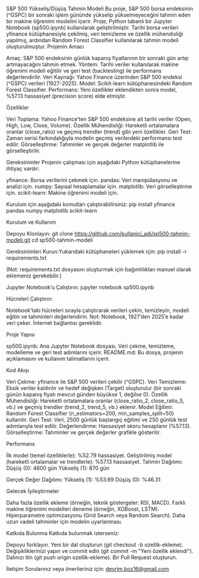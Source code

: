 S&P 500 Yükseliş/Düşüş Tahmin Modeli
Bu proje, S&P 500 borsa endeksinin (^GSPC) bir sonraki işlem gününde yükselip yükselmeyeceğini tahmin eden bir makine öğrenimi modelini içerir. Proje, Python tabanlı bir Jupyter Notebook (sp500.ipynb) kullanılarak geliştirilmiştir. Tarihi borsa verileri yfinance kütüphanesiyle çekilmiş, veri temizleme ve özellik mühendisliği yapılmış, ardından Random Forest Classifier kullanılarak tahmin modeli oluşturulmuştur.
Projenin Amacı

Amaç: S&P 500 endeksinin günlük kapanış fiyatlarının bir sonraki gün artıp artmayacağını tahmin etmek.
Yöntem: Tarihi veriler kullanılarak makine öğrenimi modeli eğitilir ve geri test (backtesting) ile performans değerlendirilir.
Veri Kaynağı: Yahoo Finance üzerinden S&P 500 endeksi (^GSPC) verileri (1927-2025).
Model: Scikit-learn kütüphanesindeki Random Forest Classifier.
Performans: Yeni özellikler eklendikten sonra model, %57.13 hassasiyet (precision score) elde etmiştir.

Özellikler

Veri Toplama: Yahoo Finance’ten S&P 500 endeksine ait tarihi veriler (Open, High, Low, Close, Volume).
Özellik Mühendisliği: Hareketli ortalamalara oranlar (close_ratio) ve geçmiş trendler (trend) gibi yeni özellikler.
Geri Test: Zaman serisi farkındalığıyla modelin geçmiş verilerdeki performansı test edilir.
Görselleştirme: Tahminler ve gerçek değerler matplotlib ile görselleştirilir.

Gereksinimler
Projenin çalışması için aşağıdaki Python kütüphanelerine ihtiyaç vardır:

yfinance: Borsa verilerini çekmek için.
pandas: Veri manipülasyonu ve analizi için.
numpy: Sayısal hesaplamalar için.
matplotlib: Veri görselleştirme için.
scikit-learn: Makine öğrenimi modeli için.

Kurulum için aşağıdaki komutları çalıştırabilirsiniz:
pip install yfinance pandas numpy matplotlib scikit-learn

Kurulum ve Kullanım

Depoyu Klonlayın:
git clone https://github.com/kullanici_adi/sp500-tahmin-modeli.git
cd sp500-tahmin-modeli


Gereksinimleri Kurun:Yukarıdaki kütüphaneleri yüklemek için:
pip install -r requirements.txt

(Not: requirements.txt dosyasını oluşturmak için bağımlılıkları manuel olarak eklemeniz gerekebilir.)

Jupyter Notebook’u Çalıştırın:
jupyter notebook sp500.ipynb


Hücreleri Çalıştırın:

Notebook’taki hücreleri sırayla çalıştırarak verileri çekin, temizleyin, modeli eğitin ve tahminleri değerlendirin.
Not: Notebook, 1927’den 2025’e kadar veri çeker. İnternet bağlantısı gereklidir.



Proje Yapısı

sp500.ipynb: Ana Jupyter Notebook dosyası. Veri çekme, temizleme, modelleme ve geri test adımlarını içerir.
README.md: Bu dosya, projenin açıklamasını ve kullanım talimatlarını içerir.

Kod Akışı

Veri Çekme: yfinance ile S&P 500 verileri çekilir (^GSPC).
Veri Temizleme: Eksik veriler kaldırılır ve hedef değişken (Target) oluşturulur (bir sonraki günün kapanış fiyatı mevcut günden büyükse 1, değilse 0).
Özellik Mühendisliği: Hareketli ortalamalara oranlar (close_ratio_2, close_ratio_5, vb.) ve geçmiş trendler (trend_2, trend_5, vb.) eklenir.
Model Eğitimi: Random Forest Classifier (n_estimators=200, min_samples_split=50) kullanılır.
Geri Test: Veri, 2500 günlük başlangıç eğitimi ve 250 günlük test adımlarıyla test edilir.
Değerlendirme: Hassasiyet skoru hesaplanır (%57.13).
Görselleştirme: Tahminler ve gerçek değerler grafikle gösterilir.

Performans

İlk model (temel özelliklerle): %52.79 hassasiyet.
Geliştirilmiş model (hareketli ortalamalar ve trendlerle): %57.13 hassasiyet.
Tahmin Dağılımı:
Düşüş (0): 4600 gün
Yükseliş (1): 870 gün


Gerçek Değer Dağılımı:
Yükseliş (1): %53.69
Düşüş (0): %46.31



Gelecek İyileştirmeler

Daha fazla özellik ekleme (örneğin, teknik göstergeler: RSI, MACD).
Farklı makine öğrenimi modelleri deneme (örneğin, XGBoost, LSTM).
Hiperparametre optimizasyonu (Grid Search veya Random Search).
Daha uzun vadeli tahminler için modelin uyarlanması.

Katkıda Bulunma
Katkıda bulunmak isterseniz:

Depoyu forklayın.
Yeni bir dal oluşturun (git checkout -b ozellik-ekleme).
Değişikliklerinizi yapın ve commit edin (git commit -m "Yeni özellik eklendi").
Dalınızı itin (git push origin ozellik-ekleme).
Bir Pull Request oluşturun.

İletişim
Sorularınız veya önerileriniz için: devrim.boz16@gmail.com
